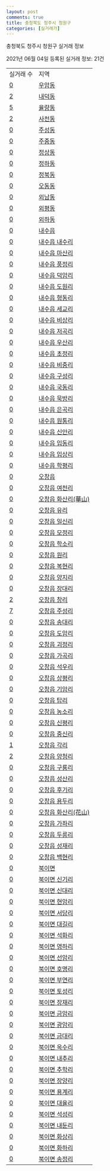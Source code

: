 ```yaml
---
layout: post
comments: true
title: 충청북도 청주시 청원구
categories: [실거래가]
---
```


충청북도 청주시 청원구 실거래 정보

2021년 06월 04일 등록된 실거래 정보: 21건


<table>
  <tr>
    <td>실거래 수</td>
    <td>지역</td>
  </tr>

  
  <tr>
    <td><a href="4311410100.html">0</a></td>
    <td><a href="4311410100.html">우암동</a></td>
  </tr>
    

  <tr>
    <td><a href="4311410200.html">2</a></td>
    <td><a href="4311410200.html">내덕동</a></td>
  </tr>
    

  <tr>
    <td><a href="4311410300.html">5</a></td>
    <td><a href="4311410300.html">율량동</a></td>
  </tr>
    

  <tr>
    <td><a href="4311410400.html">2</a></td>
    <td><a href="4311410400.html">사천동</a></td>
  </tr>
    

  <tr>
    <td><a href="4311410500.html">0</a></td>
    <td><a href="4311410500.html">주성동</a></td>
  </tr>
    

  <tr>
    <td><a href="4311410600.html">0</a></td>
    <td><a href="4311410600.html">주중동</a></td>
  </tr>
    

  <tr>
    <td><a href="4311410700.html">0</a></td>
    <td><a href="4311410700.html">정상동</a></td>
  </tr>
    

  <tr>
    <td><a href="4311410800.html">0</a></td>
    <td><a href="4311410800.html">정하동</a></td>
  </tr>
    

  <tr>
    <td><a href="4311410900.html">0</a></td>
    <td><a href="4311410900.html">정북동</a></td>
  </tr>
    

  <tr>
    <td><a href="4311411000.html">0</a></td>
    <td><a href="4311411000.html">오동동</a></td>
  </tr>
    

  <tr>
    <td><a href="4311411100.html">0</a></td>
    <td><a href="4311411100.html">외남동</a></td>
  </tr>
    

  <tr>
    <td><a href="4311411200.html">0</a></td>
    <td><a href="4311411200.html">외평동</a></td>
  </tr>
    

  <tr>
    <td><a href="4311411300.html">0</a></td>
    <td><a href="4311411300.html">외하동</a></td>
  </tr>
    

  <tr>
    <td><a href="4311425000.html">0</a></td>
    <td><a href="4311425000.html">내수읍</a></td>
  </tr>
    

  <tr>
    <td><a href="4311425021.html">0</a></td>
    <td><a href="4311425021.html">내수읍 내수리</a></td>
  </tr>
    

  <tr>
    <td><a href="4311425022.html">0</a></td>
    <td><a href="4311425022.html">내수읍 마산리</a></td>
  </tr>
    

  <tr>
    <td><a href="4311425023.html">0</a></td>
    <td><a href="4311425023.html">내수읍 풍정리</a></td>
  </tr>
    

  <tr>
    <td><a href="4311425024.html">0</a></td>
    <td><a href="4311425024.html">내수읍 덕암리</a></td>
  </tr>
    

  <tr>
    <td><a href="4311425025.html">0</a></td>
    <td><a href="4311425025.html">내수읍 도원리</a></td>
  </tr>
    

  <tr>
    <td><a href="4311425026.html">0</a></td>
    <td><a href="4311425026.html">내수읍 형동리</a></td>
  </tr>
    

  <tr>
    <td><a href="4311425027.html">0</a></td>
    <td><a href="4311425027.html">내수읍 세교리</a></td>
  </tr>
    

  <tr>
    <td><a href="4311425028.html">0</a></td>
    <td><a href="4311425028.html">내수읍 비상리</a></td>
  </tr>
    

  <tr>
    <td><a href="4311425029.html">0</a></td>
    <td><a href="4311425029.html">내수읍 저곡리</a></td>
  </tr>
    

  <tr>
    <td><a href="4311425030.html">0</a></td>
    <td><a href="4311425030.html">내수읍 우산리</a></td>
  </tr>
    

  <tr>
    <td><a href="4311425031.html">0</a></td>
    <td><a href="4311425031.html">내수읍 초정리</a></td>
  </tr>
    

  <tr>
    <td><a href="4311425032.html">0</a></td>
    <td><a href="4311425032.html">내수읍 비중리</a></td>
  </tr>
    

  <tr>
    <td><a href="4311425033.html">0</a></td>
    <td><a href="4311425033.html">내수읍 구성리</a></td>
  </tr>
    

  <tr>
    <td><a href="4311425034.html">0</a></td>
    <td><a href="4311425034.html">내수읍 국동리</a></td>
  </tr>
    

  <tr>
    <td><a href="4311425035.html">0</a></td>
    <td><a href="4311425035.html">내수읍 묵방리</a></td>
  </tr>
    

  <tr>
    <td><a href="4311425036.html">0</a></td>
    <td><a href="4311425036.html">내수읍 은곡리</a></td>
  </tr>
    

  <tr>
    <td><a href="4311425037.html">0</a></td>
    <td><a href="4311425037.html">내수읍 원통리</a></td>
  </tr>
    

  <tr>
    <td><a href="4311425038.html">0</a></td>
    <td><a href="4311425038.html">내수읍 신안리</a></td>
  </tr>
    

  <tr>
    <td><a href="4311425039.html">0</a></td>
    <td><a href="4311425039.html">내수읍 입동리</a></td>
  </tr>
    

  <tr>
    <td><a href="4311425040.html">0</a></td>
    <td><a href="4311425040.html">내수읍 입상리</a></td>
  </tr>
    

  <tr>
    <td><a href="4311425041.html">0</a></td>
    <td><a href="4311425041.html">내수읍 학평리</a></td>
  </tr>
    

  <tr>
    <td><a href="4311425300.html">0</a></td>
    <td><a href="4311425300.html">오창읍</a></td>
  </tr>
    

  <tr>
    <td><a href="4311425321.html">0</a></td>
    <td><a href="4311425321.html">오창읍 여천리</a></td>
  </tr>
    

  <tr>
    <td><a href="4311425322.html">0</a></td>
    <td><a href="4311425322.html">오창읍 화산리(華山)</a></td>
  </tr>
    

  <tr>
    <td><a href="4311425323.html">0</a></td>
    <td><a href="4311425323.html">오창읍 유리</a></td>
  </tr>
    

  <tr>
    <td><a href="4311425324.html">0</a></td>
    <td><a href="4311425324.html">오창읍 일신리</a></td>
  </tr>
    

  <tr>
    <td><a href="4311425325.html">0</a></td>
    <td><a href="4311425325.html">오창읍 모정리</a></td>
  </tr>
    

  <tr>
    <td><a href="4311425326.html">0</a></td>
    <td><a href="4311425326.html">오창읍 학소리</a></td>
  </tr>
    

  <tr>
    <td><a href="4311425327.html">0</a></td>
    <td><a href="4311425327.html">오창읍 원리</a></td>
  </tr>
    

  <tr>
    <td><a href="4311425328.html">0</a></td>
    <td><a href="4311425328.html">오창읍 복현리</a></td>
  </tr>
    

  <tr>
    <td><a href="4311425329.html">0</a></td>
    <td><a href="4311425329.html">오창읍 양지리</a></td>
  </tr>
    

  <tr>
    <td><a href="4311425330.html">0</a></td>
    <td><a href="4311425330.html">오창읍 장대리</a></td>
  </tr>
    

  <tr>
    <td><a href="4311425331.html">2</a></td>
    <td><a href="4311425331.html">오창읍 창리</a></td>
  </tr>
    

  <tr>
    <td><a href="4311425332.html">7</a></td>
    <td><a href="4311425332.html">오창읍 주성리</a></td>
  </tr>
    

  <tr>
    <td><a href="4311425333.html">0</a></td>
    <td><a href="4311425333.html">오창읍 송대리</a></td>
  </tr>
    

  <tr>
    <td><a href="4311425334.html">0</a></td>
    <td><a href="4311425334.html">오창읍 도암리</a></td>
  </tr>
    

  <tr>
    <td><a href="4311425335.html">0</a></td>
    <td><a href="4311425335.html">오창읍 괴정리</a></td>
  </tr>
    

  <tr>
    <td><a href="4311425336.html">0</a></td>
    <td><a href="4311425336.html">오창읍 가곡리</a></td>
  </tr>
    

  <tr>
    <td><a href="4311425337.html">0</a></td>
    <td><a href="4311425337.html">오창읍 석우리</a></td>
  </tr>
    

  <tr>
    <td><a href="4311425338.html">0</a></td>
    <td><a href="4311425338.html">오창읍 상평리</a></td>
  </tr>
    

  <tr>
    <td><a href="4311425339.html">0</a></td>
    <td><a href="4311425339.html">오창읍 기암리</a></td>
  </tr>
    

  <tr>
    <td><a href="4311425340.html">0</a></td>
    <td><a href="4311425340.html">오창읍 탑리</a></td>
  </tr>
    

  <tr>
    <td><a href="4311425341.html">0</a></td>
    <td><a href="4311425341.html">오창읍 농소리</a></td>
  </tr>
    

  <tr>
    <td><a href="4311425342.html">0</a></td>
    <td><a href="4311425342.html">오창읍 신평리</a></td>
  </tr>
    

  <tr>
    <td><a href="4311425343.html">0</a></td>
    <td><a href="4311425343.html">오창읍 중신리</a></td>
  </tr>
    

  <tr>
    <td><a href="4311425344.html">1</a></td>
    <td><a href="4311425344.html">오창읍 각리</a></td>
  </tr>
    

  <tr>
    <td><a href="4311425345.html">2</a></td>
    <td><a href="4311425345.html">오창읍 양청리</a></td>
  </tr>
    

  <tr>
    <td><a href="4311425346.html">0</a></td>
    <td><a href="4311425346.html">오창읍 구룡리</a></td>
  </tr>
    

  <tr>
    <td><a href="4311425347.html">0</a></td>
    <td><a href="4311425347.html">오창읍 성산리</a></td>
  </tr>
    

  <tr>
    <td><a href="4311425348.html">0</a></td>
    <td><a href="4311425348.html">오창읍 후기리</a></td>
  </tr>
    

  <tr>
    <td><a href="4311425349.html">0</a></td>
    <td><a href="4311425349.html">오창읍 용두리</a></td>
  </tr>
    

  <tr>
    <td><a href="4311425350.html">0</a></td>
    <td><a href="4311425350.html">오창읍 화산리(花山)</a></td>
  </tr>
    

  <tr>
    <td><a href="4311425351.html">0</a></td>
    <td><a href="4311425351.html">오창읍 가좌리</a></td>
  </tr>
    

  <tr>
    <td><a href="4311425352.html">0</a></td>
    <td><a href="4311425352.html">오창읍 두릉리</a></td>
  </tr>
    

  <tr>
    <td><a href="4311425353.html">0</a></td>
    <td><a href="4311425353.html">오창읍 성재리</a></td>
  </tr>
    

  <tr>
    <td><a href="4311425354.html">0</a></td>
    <td><a href="4311425354.html">오창읍 백현리</a></td>
  </tr>
    

  <tr>
    <td><a href="4311431000.html">0</a></td>
    <td><a href="4311431000.html">북이면</a></td>
  </tr>
    

  <tr>
    <td><a href="4311431021.html">0</a></td>
    <td><a href="4311431021.html">북이면 신기리</a></td>
  </tr>
    

  <tr>
    <td><a href="4311431022.html">0</a></td>
    <td><a href="4311431022.html">북이면 신대리</a></td>
  </tr>
    

  <tr>
    <td><a href="4311431023.html">0</a></td>
    <td><a href="4311431023.html">북이면 현암리</a></td>
  </tr>
    

  <tr>
    <td><a href="4311431024.html">0</a></td>
    <td><a href="4311431024.html">북이면 서당리</a></td>
  </tr>
    

  <tr>
    <td><a href="4311431025.html">0</a></td>
    <td><a href="4311431025.html">북이면 대길리</a></td>
  </tr>
    

  <tr>
    <td><a href="4311431026.html">0</a></td>
    <td><a href="4311431026.html">북이면 석화리</a></td>
  </tr>
    

  <tr>
    <td><a href="4311431027.html">0</a></td>
    <td><a href="4311431027.html">북이면 영하리</a></td>
  </tr>
    

  <tr>
    <td><a href="4311431028.html">0</a></td>
    <td><a href="4311431028.html">북이면 선암리</a></td>
  </tr>
    

  <tr>
    <td><a href="4311431029.html">0</a></td>
    <td><a href="4311431029.html">북이면 호명리</a></td>
  </tr>
    

  <tr>
    <td><a href="4311431030.html">0</a></td>
    <td><a href="4311431030.html">북이면 부연리</a></td>
  </tr>
    

  <tr>
    <td><a href="4311431031.html">0</a></td>
    <td><a href="4311431031.html">북이면 토성리</a></td>
  </tr>
    

  <tr>
    <td><a href="4311431032.html">0</a></td>
    <td><a href="4311431032.html">북이면 장재리</a></td>
  </tr>
    

  <tr>
    <td><a href="4311431033.html">0</a></td>
    <td><a href="4311431033.html">북이면 금암리</a></td>
  </tr>
    

  <tr>
    <td><a href="4311431034.html">0</a></td>
    <td><a href="4311431034.html">북이면 광암리</a></td>
  </tr>
    

  <tr>
    <td><a href="4311431035.html">0</a></td>
    <td><a href="4311431035.html">북이면 금대리</a></td>
  </tr>
    

  <tr>
    <td><a href="4311431036.html">0</a></td>
    <td><a href="4311431036.html">북이면 옥수리</a></td>
  </tr>
    

  <tr>
    <td><a href="4311431037.html">0</a></td>
    <td><a href="4311431037.html">북이면 내추리</a></td>
  </tr>
    

  <tr>
    <td><a href="4311431038.html">0</a></td>
    <td><a href="4311431038.html">북이면 추학리</a></td>
  </tr>
    

  <tr>
    <td><a href="4311431039.html">0</a></td>
    <td><a href="4311431039.html">북이면 장양리</a></td>
  </tr>
    

  <tr>
    <td><a href="4311431040.html">0</a></td>
    <td><a href="4311431040.html">북이면 용계리</a></td>
  </tr>
    

  <tr>
    <td><a href="4311431041.html">0</a></td>
    <td><a href="4311431041.html">북이면 대율리</a></td>
  </tr>
    

  <tr>
    <td><a href="4311431042.html">0</a></td>
    <td><a href="4311431042.html">북이면 석성리</a></td>
  </tr>
    

  <tr>
    <td><a href="4311431043.html">0</a></td>
    <td><a href="4311431043.html">북이면 내둔리</a></td>
  </tr>
    

  <tr>
    <td><a href="4311431044.html">0</a></td>
    <td><a href="4311431044.html">북이면 화상리</a></td>
  </tr>
    

  <tr>
    <td><a href="4311431045.html">0</a></td>
    <td><a href="4311431045.html">북이면 화하리</a></td>
  </tr>
    

  <tr>
    <td><a href="4311431046.html">0</a></td>
    <td><a href="4311431046.html">북이면 송정리</a></td>
  </tr>
    


</table>
    